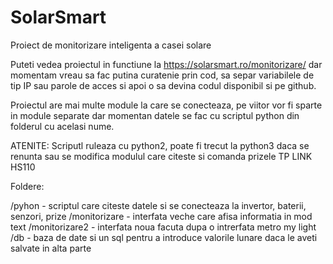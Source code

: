 # SolarSmart
Proiect de monitorizare inteligenta a casei solare

Puteti vedea proiectul in functiune la https://solarsmart.ro/monitorizare/ dar momentam vreau sa fac putina curatenie prin cod, sa separ variabilele de tip IP sau parole de acces si apoi o sa devina codul disponibil si pe github.

Proiectul are mai multe module la care se conecteaza, pe viitor vor fi sparte in module separate dar momentan datele se fac cu scriptul python din folderul cu acelasi nume.

ATENITE: Scriputl ruleaza cu python2, poate fi trecut la python3 daca se renunta sau se modifica modulul care citeste si comanda prizele TP LINK HS110

Foldere:

/pyhon - scriptul care citeste datele si se conecteaza la invertor, baterii, senzori, prize
/monitorizare - interfata veche care afisa informatia in mod text
/monitorizare2 - interfata noua facuta dupa o intrerfata metro my light
/db - baza de date si un sql pentru a introduce valorile lunare daca le aveti salvate in alta parte
